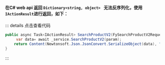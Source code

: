 #### 在C# web api 返回 `Dictionary<string, object> ` 无法反序列化，使用 `IActionResult`进行返回，如下：
::: details 点击查看代码
``` csharp
public async Task<IActionResult> SearchProductV2(FySearchProductV2Request param){
     var data= await _service.SearchProductV2(param); 
    return Content(Newtonsoft.Json.JsonConvert.SerializeObject(data), "application/json");
}
```
::: 